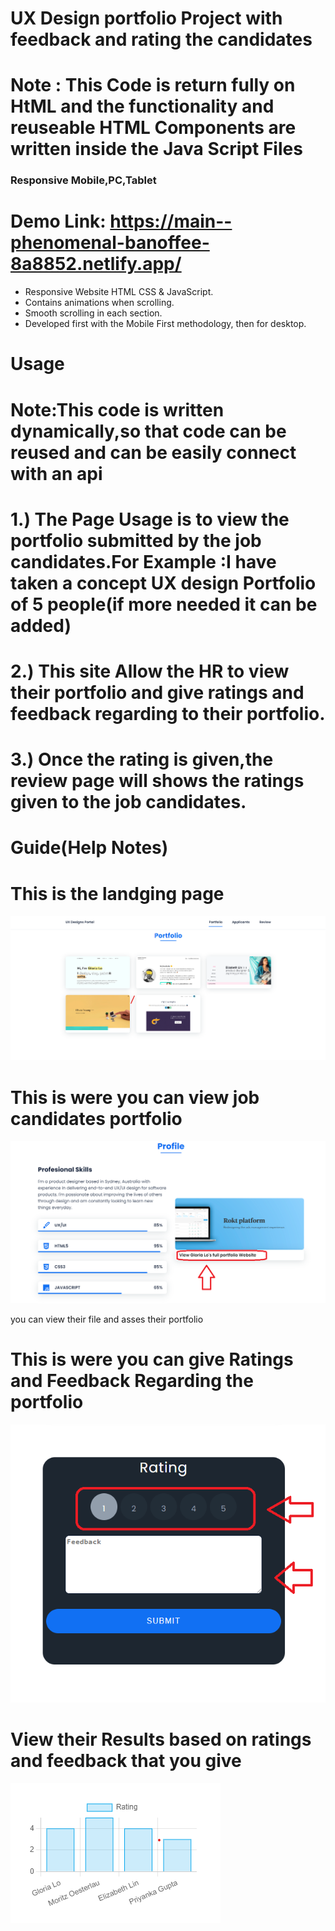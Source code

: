 # UX Design portfolio Project with feedback and rating the candidates
# Note : This Code is return fully on HtML and the functionality and reuseable HTML Components are written inside the Java Script Files
### Responsive Mobile,PC,Tablet

# Demo Link: https://main--phenomenal-banoffee-8a8852.netlify.app/

- Responsive Website HTML CSS & JavaScript.
- Contains animations when scrolling.
- Smooth scrolling in each section.
- Developed first with the Mobile First methodology, then for desktop.

# Usage
# Note:This code is written dynamically,so that code can be reused and can be easily connect with an api

# 1.) The Page Usage is to view the portfolio submitted by the job candidates.For Example :I have taken a concept UX design Portfolio of 5 people(if more needed it can be added)
# 2.) This site Allow the HR to view their portfolio and give ratings and feedback regarding to their portfolio.
# 3.) Once the rating is given,the review page will shows the ratings given to the job candidates.


# Guide(Help Notes)

# This is the landging page  
![alt text](image.png)  

# This is were you can view job candidates portfolio
![alt text](image-1.png)

you can view their file and asses their portfolio

# This is were you can give Ratings and Feedback Regarding the portfolio
![alt text](image-2.png)

# View their Results based on ratings and feedback that you give
![alt text](image-3.png)


